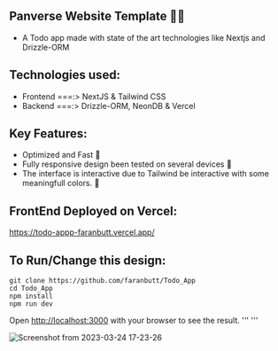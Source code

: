 ## Panverse Website Template 👨‍💻
* A Todo app made with state of the art technologies like Nextjs and Drizzle-ORM

## Technologies used:
* Frontend ===:> NextJS & Tailwind CSS
* Backend ===:> Drizzle-ORM, NeonDB & Vercel

## Key Features:
* Optimized and Fast 🚀
* Fully responsive design been tested on several devices 📱
* The interface is interactive due to Tailwind be interactive with some meaningfull colors. 🎨

## FrontEnd Deployed on Vercel:
https://todo-appp-faranbutt.vercel.app/

## To Run/Change this design:
```
git clone https://github.com/faranbutt/Todo_App
cd Todo_App
npm install
npm run dev
```
Open [http://localhost:3000](http://localhost:3000/) with your browser to see the result.
'''
'''

![Screenshot from 2023-03-24 17-23-26](https://user-images.githubusercontent.com/66089079/227520535-a7e68358-9b6b-4a45-a86e-84aa776d7d5e.png)
